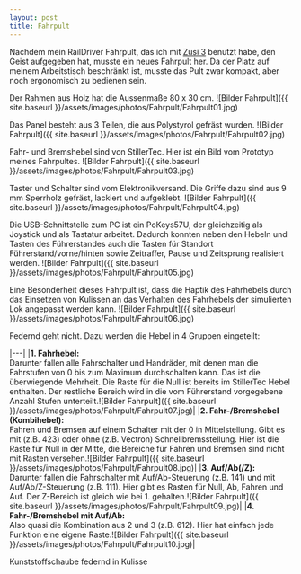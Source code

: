```yaml
---
layout: post
title: Fahrpult
---
```


Nachdem mein RailDriver Fahrpult, das ich mit <a href="http://www.zusi.de/">Zusi 3</a> benutzt habe, den Geist aufgegeben hat, musste ein neues Fahrpult her. Da der Platz auf meinem Arbeitstisch beschränkt ist, musste das Pult zwar kompakt, aber noch ergonomisch zu bedienen sein.

Der Rahmen aus Holz hat die Aussenmaße 80 x 30 cm.
![Bilder Fahrpult]({{ site.baseurl }}/assets/images/photos/Fahrpult/Fahrpult01.jpg)

Das Panel besteht aus 3 Teilen, die aus Polystyrol gefräst wurden.
![Bilder Fahrpult]({{ site.baseurl }}/assets/images/photos/Fahrpult/Fahrpult02.jpg)

Fahr- und Bremshebel sind von StillerTec. Hier ist ein Bild vom Prototyp meines Fahrpultes.
![Bilder Fahrpult]({{ site.baseurl }}/assets/images/photos/Fahrpult/Fahrpult03.jpg)

Taster und Schalter sind vom Elektronikversand. Die Griffe dazu sind aus 9 mm Sperrholz gefräst, lackiert und aufgeklebt.
![Bilder Fahrpult]({{ site.baseurl }}/assets/images/photos/Fahrpult/Fahrpult04.jpg)

Die USB-Schnittstelle zum PC ist ein PoKeys57U, der gleichzeitig als Joystick und als Tastatur arbeitet. Dadurch konnten neben den Hebeln und Tasten des Führerstandes auch die Tasten für Standort Führerstand/vorne/hinten sowie Zeitraffer, Pause und Zeitsprung realisiert werden.
![Bilder Fahrpult]({{ site.baseurl }}/assets/images/photos/Fahrpult/Fahrpult05.jpg)

Eine Besonderheit dieses Fahrpult ist, dass die Haptik des Fahrhebels durch das Einsetzen von Kulissen an das Verhalten des Fahrhebels der simulierten Lok angepasst werden kann.
![Bilder Fahrpult]({{ site.baseurl }}/assets/images/photos/Fahrpult/Fahrpult06.jpg)

Federnd geht nicht.
Dazu werden die Hebel in 4 Gruppen eingeteilt:

|---|
|**1. Fahrhebel:**<br/>Darunter fallen alle Fahrschalter und Handräder, mit denen man die Fahrstufen von 0 bis zum Maximum durchschalten kann. Das ist die überwiegende Mehrheit. Die Raste für die Null ist bereits im StillerTec Hebel enthalten. Der restliche Bereich wird in die vom Führerstand vorgegebene Anzahl Stufen unterteilt.![Bilder Fahrpult]({{ site.baseurl }}/assets/images/photos/Fahrpult/Fahrpult07.jpg)|
|**2. Fahr-/Bremshebel (Kombihebel):**<br/>Fahren und Bremsen auf einem Schalter mit der 0 in Mittelstellung. Gibt es mit (z.B. 423) oder ohne (z.B. Vectron) Schnellbremsstellung. Hier ist die Raste für Null in der Mitte, die Bereiche für Fahren und Bremsen sind nicht mit Rasten versehen.![Bilder Fahrpult]({{ site.baseurl }}/assets/images/photos/Fahrpult/Fahrpult08.jpg)|
|**3. Auf/Ab(/Z):**<br/>Darunter fallen die Fahrschalter mit Auf/Ab-Steuerung (z.B. 141) und mit Auf/Ab/Z-Steuerung (z.B. 111). Hier gibt es Rasten für Null, Ab, Fahren und Auf. Der Z-Bereich ist gleich wie bei 1. gehalten.![Bilder Fahrpult]({{ site.baseurl }}/assets/images/photos/Fahrpult/Fahrpult09.jpg)|
|**4. Fahr-/Bremshebel mit Auf/Ab:**<br/>Also quasi die Kombination aus 2 und 3 (z.B. 612). Hier hat einfach jede Funktion eine eigene Raste.![Bilder Fahrpult]({{ site.baseurl }}/assets/images/photos/Fahrpult/Fahrpult10.jpg)|

Kunststoffschaube federnd in Kulisse